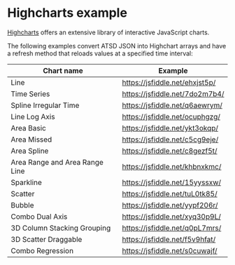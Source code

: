 # Highcharts example

[Highcharts](https://www.highcharts.com/) offers an extensive library of interactive JavaScript charts.

The following examples convert ATSD JSON into Highchart arrays and have a refresh method that reloads values at a specified time interval:

|Chart name|Example|
|---|---|
|Line|https://jsfiddle.net/ehxjst5p/|
|Time Series|https://jsfiddle.net/7do2m7b4/|
|Spline Irregular Time|https://jsfiddle.net/q6aewrym/|
|Line Log Axis|https://jsfiddle.net/ocuphgzg/|
|Area Basic|https://jsfiddle.net/ykt3okqp/|
|Area Missed|https://jsfiddle.net/c5cg9eje/|
|Area Spline|https://jsfiddle.net/c8gezf5t/|
|Area Range and Area Range Line|https://jsfiddle.net/khbnxkmc/|
|Sparkline|https://jsfiddle.net/15yyssxw/|
|Scatter|https://jsfiddle.net/tuL0tk85/|
|Bubble|https://jsfiddle.net/yypf206r/|
|Combo Dual Axis|https://jsfiddle.net/xyq30p9L/|
|3D Column Stacking Grouping|https://jsfiddle.net/q0pL7mrs/|
|3D Scatter Draggable|https://jsfiddle.net/f5v9hfat/|
|Combo Regression|https://jsfiddle.net/s0cuwajf/|